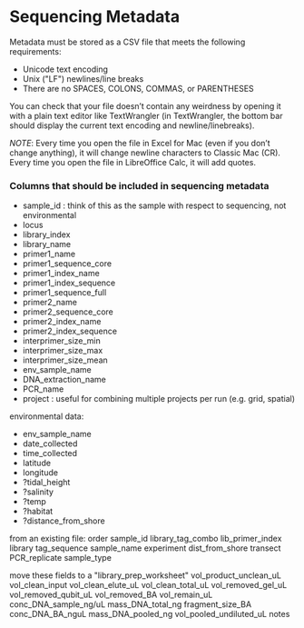 Sequencing Metadata
=====================

Metadata must be stored as a CSV file that meets the following requirements:  

- Unicode text encoding
- Unix ("LF") newlines/line breaks
- There are no SPACES, COLONS, COMMAS, or PARENTHESES

You can check that your file doesn’t contain any weirdness by opening it with a plain text editor like TextWrangler (in TextWrangler, the bottom bar should display the current text encoding and newline/linebreaks).

*NOTE*: Every time you open the file in Excel for Mac (even if you don’t change anything), it will change newline characters to Classic Mac (CR). Every time you open the file in LibreOffice Calc, it will add quotes.



### Columns that should be included in sequencing metadata
- sample_id : think of this as the sample with respect to sequencing, not environmental
- locus
- library_index
- library_name
- primer1_name
- primer1_sequence_core
- primer1_index_name
- primer1_index_sequence
- primer1_sequence_full
- primer2_name
- primer2_sequence_core
- primer2_index_name
- primer2_index_sequence
- interprimer_size_min
- interprimer_size_max
- interprimer_size_mean
- env_sample_name
- DNA_extraction_name
- PCR_name
- project : useful for combining multiple projects per run (e.g. grid, spatial)

environmental data:

- env_sample_name
- date_collected
- time_collected
- latitude
- longitude
- ?tidal_height
- ?salinity
- ?temp
- ?habitat
- ?distance_from_shore


from an existing file:
order
sample_id
library_tag_combo
lib_primer_index
library
tag_sequence
sample_name
experiment
dist_from_shore
transect
PCR_replicate
sample_type

move these fields to a "library_prep_worksheet"
vol_product_unclean_uL
vol_clean_input
vol_clean_elute_uL
vol_clean_total_uL
vol_removed_gel_uL
vol_removed_qubit_uL
vol_removed_BA
vol_remain_uL
conc_DNA_sample_ng/uL
mass_DNA_total_ng
fragment_size_BA
conc_DNA_BA_nguL
mass_DNA_pooled_ng
vol_pooled_undiluted_uL
notes

